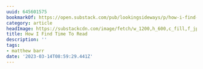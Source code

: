 ```yaml
---
uuid: 645601575
bookmarkOf: https://open.substack.com/pub/lookingsideways/p/how-i-find-time-to-read?utm_source=direct&r=5cjn3&utm_campaign=post&utm_medium=web
category: article
headImage: https://substackcdn.com/image/fetch/w_1200,h_600,c_fill,f_jpg,q_auto:good,fl_progressive:steep,g_auto/https%3A%2F%2Fsubstack-post-media.s3.amazonaws.com%2Fpublic%2Fimages%2F1b2814c6-66d4-448b-881b-92e3f4132167_3001x4001.jpeg
title: How I Find Time To Read
description: ''
tags:
- matthew barr
date: '2023-03-14T08:59:29.441Z'
---
```



